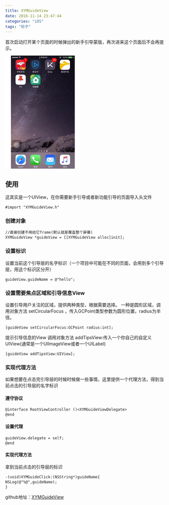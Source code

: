 ```yaml
---
title: XYMGuideView
date: 2016-11-14 23:47:44
categories: "iOS"
tags: "轮子"
---
```

首次启动打开某个页面的时候弹出的新手引导蒙版，再次进来这个页面后不会再提示。

![XYMGuideView](https://raw.githubusercontent.com/MeXuym/hexoSource/master/_posts/XYMGuideView/XYMGuideView.gif)

## 使用
这其实是一个UIView，在你需要新手引导或者新功能引导的页面导入头文件
```
#import "XYMGuideView.h"
```
<!--more-->

### 创建对象
```
//直接创建不用给它frame(默认就是覆盖整个屏幕)
XYMGuideView *guideView = [[XYMGuideView alloc]init];
```
### 设置标识
设置当前这个引导层的名字标识（一个项目中可能在不同的页面，会用到多个引导层，用这个标识区分开）
```
guideView.guideName = @"hello";
```

### 设置需要焦点区域和引导信息View
设置引导用户关注的区域，提供两种类型，根据需要选择。 一种是圆形区域，调用对象方法 setCircularFocus ，传入GCPoint类型参数为圆形位置，radius为半径。
```
[guideView setCircularFocus:GCPoint radius:int];
```
提示引导信息的View 调用对象方法 addTipsView:传入一个你自己的自定义UIView(通常是一个UIImageView或者一个UILabel)
```
[guideView addTipsView:UIView];
```
### 实现代理方法

如果想要在点击完引导层的时候时候做一些事情，这里提供一个代理方法，得到当前点击的引导层的名字标识

#### 遵守协议
```
@interface RootViewController ()<XYMGuideViewDelegate>
@end
```

#### 设置代理
```
guideView.delegate = self;
@end
```

#### 实现代理方法
拿到当前点击的引导层的标识
```
-(void)XYMGuideClick:(NSString*)guideName{
NSLog(@"%@",guideName);
}
```

github地址：[XYMGuideView](https://github.com/MeXuym/XYMGuideView)
